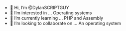 - 👋 Hi, I’m @DylanSCRIPTGUY
- 👀 I’m interested in ... Operating systems
- 🌱 I’m currently learning ... PHP and Assembly
- 💞️ I’m looking to collaborate on ... An operating system
